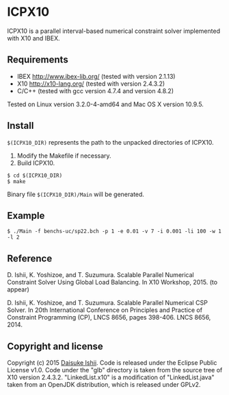# ICPX10

ICPX10 is a parallel interval-based numerical constraint solver implemented with X10 and IBEX.

## Requirements

* IBEX <http://www.ibex-lib.org/> (tested with version 2.1.13)
* X10 <http://x10-lang.org/> (tested with version 2.4.3.2)
* C/C++ (tested with gcc version 4.7.4 and version 4.8.2)

Tested on Linux version 3.2.0-4-amd64 and Mac OS X version 10.9.5.

## Install

`$(ICPX10_DIR)` represents the path to the unpacked directories of ICPX10.

1. Modify the Makefile if necessary.
2. Build ICPX10.
```
$ cd $(ICPX10_DIR)
$ make
```

Binary file `$(ICPX10_DIR)/Main` will be generated.

## Example

```
$ ./Main -f benchs-uc/sp22.bch -p 1 -e 0.01 -v 7 -i 0.001 -li 100 -w 1 -l 2
```

## Reference

D. Ishii, K. Yoshizoe, and T. Suzumura. Scalable Parallel Numerical Constraint Solver Using Global Load Balancing. In X10 Workshop, 2015. (to appear)

D. Ishii, K. Yoshizoe, and T. Suzumura. Scalable Parallel Numerical CSP Solver. In 20th International Conference on Principles and Practice of Constraint Programming (CP), LNCS 8656, pages 398-406. LNCS 8656, 2014.

## Copyright and license

Copyright (c) 2015 [Daisuke Ishii](http://www.dsksh.com/).
Code is released under the Eclipse Public License v1.0.
Code under the "glb" directory is taken from the source tree of X10 version 2.4.3.2.
"LinkedList.x10" is a modification of "LinkedList.java" taken from an OpenJDK distribution, which is released under GPLv2.
